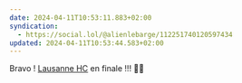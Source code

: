 ```yaml
---
date: 2024-04-11T10:53:11.883+02:00
syndication:
  - https://social.lol/@alienlebarge/112251740120597434
updated: 2024-04-11T10:53:44.583+02:00
---
```


Bravo !
[Lausanne HC](https://lausannehc.ch/) en finale !!! 🏒🥳
